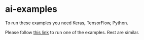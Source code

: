 # ai-examples
To run these examples you need Keras, TensorFlow, Python.

Please follow [this link](https://medium.com/@ashok.tankala/build-your-first-deep-learning-neural-network-model-using-keras-tensorflow-in-python-a3e76a6b3ccb) to run one of the examples. Rest are similar.
